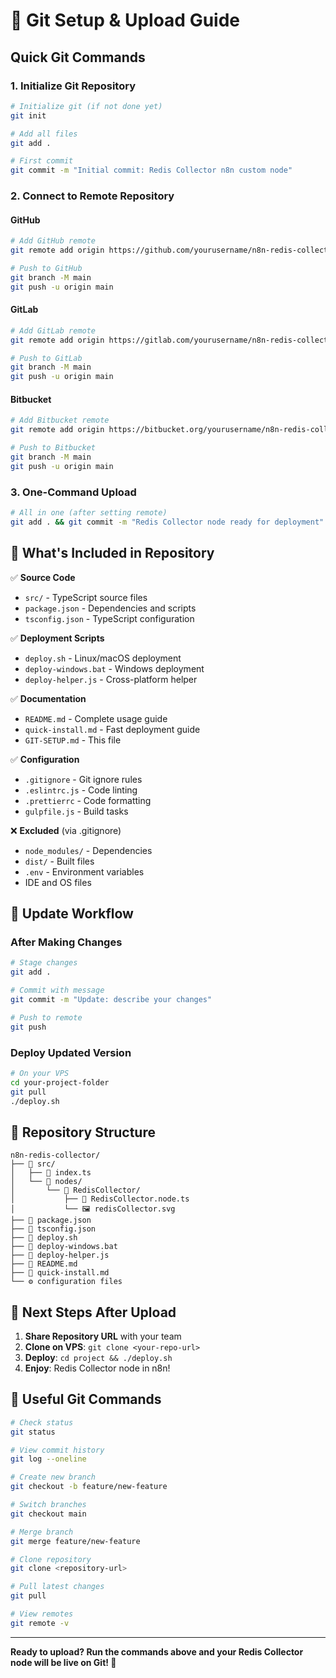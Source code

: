 # 🚀 Git Setup & Upload Guide

## Quick Git Commands

### 1. Initialize Git Repository

```bash
# Initialize git (if not done yet)
git init

# Add all files
git add .

# First commit
git commit -m "Initial commit: Redis Collector n8n custom node"
```

### 2. Connect to Remote Repository

#### GitHub
```bash
# Add GitHub remote
git remote add origin https://github.com/yourusername/n8n-redis-collector.git

# Push to GitHub
git branch -M main
git push -u origin main
```

#### GitLab
```bash
# Add GitLab remote
git remote add origin https://gitlab.com/yourusername/n8n-redis-collector.git

# Push to GitLab
git branch -M main
git push -u origin main
```

#### Bitbucket
```bash
# Add Bitbucket remote
git remote add origin https://bitbucket.org/yourusername/n8n-redis-collector.git

# Push to Bitbucket
git branch -M main
git push -u origin main
```

### 3. One-Command Upload

```bash
# All in one (after setting remote)
git add . && git commit -m "Redis Collector node ready for deployment" && git push
```

## 📁 What's Included in Repository

✅ **Source Code**
- `src/` - TypeScript source files
- `package.json` - Dependencies and scripts
- `tsconfig.json` - TypeScript configuration

✅ **Deployment Scripts**
- `deploy.sh` - Linux/macOS deployment
- `deploy-windows.bat` - Windows deployment
- `deploy-helper.js` - Cross-platform helper

✅ **Documentation**
- `README.md` - Complete usage guide
- `quick-install.md` - Fast deployment guide
- `GIT-SETUP.md` - This file

✅ **Configuration**
- `.gitignore` - Git ignore rules
- `.eslintrc.js` - Code linting
- `.prettierrc` - Code formatting
- `gulpfile.js` - Build tasks

❌ **Excluded** (via .gitignore)
- `node_modules/` - Dependencies
- `dist/` - Built files
- `.env` - Environment variables
- IDE and OS files

## 🔄 Update Workflow

### After Making Changes
```bash
# Stage changes
git add .

# Commit with message
git commit -m "Update: describe your changes"

# Push to remote
git push
```

### Deploy Updated Version
```bash
# On your VPS
cd your-project-folder
git pull
./deploy.sh
```

## 🌟 Repository Structure

```
n8n-redis-collector/
├── 📁 src/
│   ├── 📄 index.ts
│   └── 📁 nodes/
│       └── 📁 RedisCollector/
│           ├── 📄 RedisCollector.node.ts
│           └── 🖼️ redisCollector.svg
├── 📄 package.json
├── 📄 tsconfig.json
├── 🔧 deploy.sh
├── 🔧 deploy-windows.bat
├── 🔧 deploy-helper.js
├── 📖 README.md
├── 📖 quick-install.md
└── ⚙️ configuration files
```

## 🎯 Next Steps After Upload

1. **Share Repository URL** with your team
2. **Clone on VPS**: `git clone <your-repo-url>`
3. **Deploy**: `cd project && ./deploy.sh`
4. **Enjoy**: Redis Collector node in n8n!

## 🔗 Useful Git Commands

```bash
# Check status
git status

# View commit history
git log --oneline

# Create new branch
git checkout -b feature/new-feature

# Switch branches
git checkout main

# Merge branch
git merge feature/new-feature

# Clone repository
git clone <repository-url>

# Pull latest changes
git pull

# View remotes
git remote -v
```

---

**Ready to upload? Run the commands above and your Redis Collector node will be live on Git! 🚀**